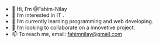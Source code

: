 - 👋 Hi, I’m @Fahim-Nilay
- 👀 I’m interested in IT .
- 🌱 I’m currently learning programming and web developing.
- 💞️ I’m looking to collaborate on a innovetive project.
- 📫 To reach me, email: fahimnilay@gmail.com 

<!---
Fahim-Nilay/Fahim-Nilay is a ✨ special ✨ repository because its `README.md` (this file) appears on your GitHub profile.
You can click the Preview link to take a look at your changes.
--->
